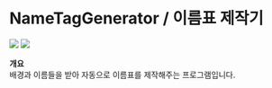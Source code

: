 # NameTagGenerator / 이름표 제작기

<img src="https://img.shields.io/github/downloads/NewestAF/NameTagGenerator/total"></img>
<img src="https://img.shields.io/github/commit-activity/w/NewestAF/NametagGenerator"></img>

**개요**  
배경과 이름들을 받아 자동으로 이름표를 제작해주는 프로그램입니다.

